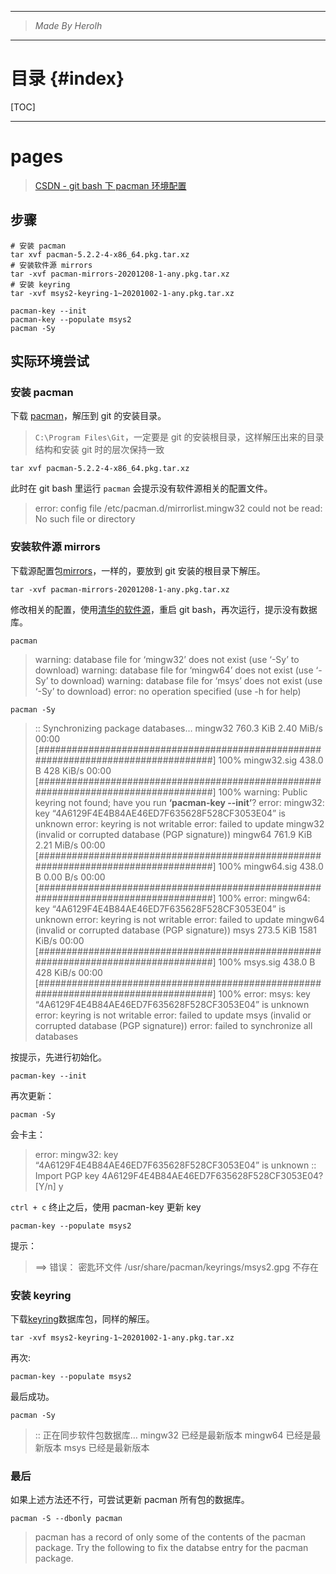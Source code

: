 ----------------------------------------------
> *Made By Herolh*
----------------------------------------------

# 目录 {#index}

[TOC]











--------------------------------------------

# pages

> [CSDN - git bash 下 pacman 环境配置](https://blog.csdn.net/zhouguoqionghai/article/details/111143869)



## 步骤

```shell
# 安装 pacman
tar xvf pacman-5.2.2-4-x86_64.pkg.tar.xz
# 安装软件源 mirrors
tar -xvf pacman-mirrors-20201208-1-any.pkg.tar.xz
# 安装 keyring
tar -xvf msys2-keyring-1~20201002-1-any.pkg.tar.xz

pacman-key --init
pacman-key --populate msys2
pacman -Sy
```





## 实际环境尝试

### 安装 pacman

下载 [pacman](https://mirrors.tuna.tsinghua.edu.cn/msys2/msys/x86_64/pacman-5.2.2-4-x86_64.pkg.tar.xz)，解压到 git 的安装目录。

> `C:\Program Files\Git`，一定要是 git 的安装根目录，这样解压出来的目录结构和安装 git 时的层次保持一致

```shell
tar xvf pacman-5.2.2-4-x86_64.pkg.tar.xz
```

此时在 git bash 里运行 `pacman` 会提示没有软件源相关的配置文件。

> error: config file /etc/pacman.d/mirrorlist.mingw32 could not be read: No such file or directory



### 安装软件源 mirrors

下载源配置包[mirrors](http://repo.msys2.org/msys/x86_64/pacman-mirrors-20201208-1-any.pkg.tar.xz)，一样的，要放到 git 安装的根目录下解压。

```shell
tar -xvf pacman-mirrors-20201208-1-any.pkg.tar.xz
```

修改相关的配置，使用[清华的软件源](https://mirrors.tuna.tsinghua.edu.cn/help/msys2/)，重启 git bash，再次运行，提示没有数据库。

```shell
pacman
```

> warning: database file for ‘mingw32’ does not exist (use ‘-Sy’ to download)
> warning: database file for ‘mingw64’ does not exist (use ‘-Sy’ to download)
> warning: database file for ‘msys’ does not exist (use ‘-Sy’ to download)
> error: no operation specified (use -h for help)



```shell
pacman -Sy
```

> :: Synchronizing package databases…
> mingw32 760.3 KiB 2.40 MiB/s 00:00 [###################################################################################] 100%
> mingw32.sig 438.0 B 428 KiB/s 00:00 [###################################################################################] 100%
> warning: Public keyring not found; have you run **‘pacman-key --init’**?
> error: mingw32: key “4A6129F4E4B84AE46ED7F635628F528CF3053E04” is unknown
> error: keyring is not writable
> error: failed to update mingw32 (invalid or corrupted database (PGP signature))
> mingw64 761.9 KiB 2.21 MiB/s 00:00 [###################################################################################] 100%
> mingw64.sig 438.0 B 0.00 B/s 00:00 [###################################################################################] 100%
> error: mingw64: key “4A6129F4E4B84AE46ED7F635628F528CF3053E04” is unknown
> error: keyring is not writable
> error: failed to update mingw64 (invalid or corrupted database (PGP signature))
> msys 273.5 KiB 1581 KiB/s 00:00 [###################################################################################] 100%
> msys.sig 438.0 B 428 KiB/s 00:00 [###################################################################################] 100%
> error: msys: key “4A6129F4E4B84AE46ED7F635628F528CF3053E04” is unknown
> error: keyring is not writable
> error: failed to update msys (invalid or corrupted database (PGP signature))
> error: failed to synchronize all databases



按提示，先进行初始化。

```shell
pacman-key --init
```

再次更新：

```shell
pacman -Sy
```

会卡主：

> error: mingw32: key “4A6129F4E4B84AE46ED7F635628F528CF3053E04” is unknown
> :: Import PGP key 4A6129F4E4B84AE46ED7F635628F528CF3053E04? [Y/n] y

`ctrl + c` 终止之后，使用 pacman-key 更新 key

```shell
pacman-key --populate msys2
```

提示：
> ==> 错误： 密匙环文件 /usr/share/pacman/keyrings/msys2.gpg 不存在



### 安装 keyring

下载[keyring](http://repo.msys2.org/msys/x86_64/msys2-keyring-1~20201002-1-any.pkg.tar.xz)数据库包，同样的解压。

```shell
tar -xvf msys2-keyring-1~20201002-1-any.pkg.tar.xz
```

再次:

```shell
pacman-key --populate msys2
```

最后成功。

```shell
pacman -Sy
```

> :: 正在同步软件包数据库…
> mingw32 已经是最新版本
> mingw64 已经是最新版本
> msys 已经是最新版本



### 最后

如果上述方法还不行，可尝试更新 pacman 所有包的数据库。

```shell
pacman -S --dbonly pacman 
```

> pacman has a record of only some of the contents of the pacman package.
> Try the following to fix the databse entry for the pacman package.
